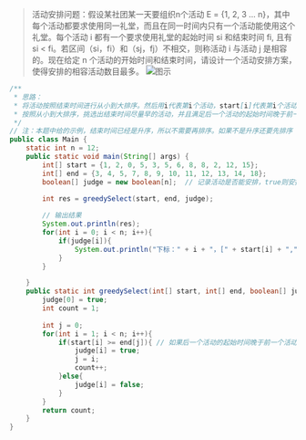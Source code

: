 

> 活动安排问题：假设某社团某一天要组织n个活动 E = {1, 2, 3 ... n}，其中每个活动都要求使用同一礼堂，而且在同一时间内只有一个活动能使用这个礼堂。每个活动 i 都有一个要求使用礼堂的起始时间 si 和结束时间 fi, 且有 si < fi。若区间（si，fi）和（sj，fj）不相交，则称活动 i 与活动 j 是相容的。现在给定 n 个活动的开始时间和结束时间，请设计一个活动安排方案，使得安排的相容活动数目最多。
> ![图示](https://img-blog.csdnimg.cn/20210628165937848.png)
```java
/**
 * 思路：
 * 将活动按照结束时间进行从小到大排序。然后用i代表第i个活动，start[i]代表第i个活动开始时间，end[i]代表第i个活动的结束时间。
 * 按照从小到大排序，挑选出结束时间尽量早的活动，并且满足后一个活动的起始时间晚于前一个活动的结束时间，全部找出这些活动就是最大的相容活动子集合。
 */
// 注：本题中给的示例，结束时间已经是升序，所以不需要再排序。如果不是升序还要先排序 
public class Main {
    static int n = 12;
    public static void main(String[] args) {
        int[] start = {1, 2, 0, 5, 3, 5, 6, 8, 8, 2, 12, 15};
        int[] end = {3, 4, 5, 7, 8, 9, 10, 11, 12, 13, 14, 18};
        boolean[] judge = new boolean[n];  // 记录活动是否能安排，true则安排，false不安排

        int res = greedySelect(start, end, judge);
        
        // 输出结果
        System.out.println(res);
        for(int i = 0; i < n; i++){
            if(judge[i]){
                System.out.println("下标：" + i + "，[" + start[i] + "," + end[i] + "]");
            }
        }

    }
    public static int greedySelect(int[] start, int[] end, boolean[] judge){
        judge[0] = true;
        int count = 1;
        
        int j = 0;
        for(int i = 1; i < n; i++){
            if(start[i] >= end[j]){ // 如果后一个活动的起始时间晚于前一个活动的结束时间
                judge[i] = true;
                j = i;
                count++;
            }else{
                judge[i] = false;
            }
        }
        return count;
    }
}
```